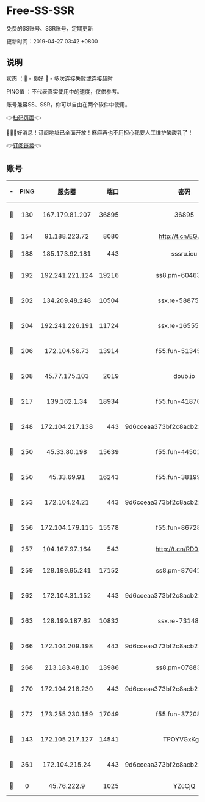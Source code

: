 # Free-SS-SSR

免费的SS账号、SSR账号，定期更新

更新时间：2019-04-27 03:42 +0800

## 说明

状态     ：🙂 - 良好 🙁 - 多次连接失败或连接超时

PING值   ：不代表真实使用中的速度，仅供参考。

账号兼容SS、SSR，你可以自由在两个软件中使用。

👉[扫码页面](https://liesauer.github.io/Free-SS-SSR/)👈

🎉🎉🎉好消息！订阅地址已全面开放！麻麻再也不用担心我要人工维护酸酸乳了！

👉[订阅链接](https://www.liesauer.net/yogurt/subscribe?ACCESS_TOKEN=DAYxR3mMaZAsaqUb)👈

## 账号

|-|PING|服务器|端口|密码|加密方式|区域|
|:----:|:----:|:-----:|-----:|:----:|:----:|:----:|
|🙂|130|167.179.81.207|36895|36895|aes-256-cfb|JP|
|🙂|154|91.188.223.72|8080|http://t.cn/EGJIyrl|rc4-md5|RU|
|🙂|188|185.173.92.181|443|sssru.icu|rc4-md5|RU|
|🙂|192|192.241.221.124|19216|ss8.pm-60463173|aes-256-cfb|US|
|🙂|202|134.209.48.248|10504|ssx.re-58875699|aes-256-cfb|US|
|🙂|204|192.241.226.191|11724|ssx.re-16555681|aes-256-cfb|US|
|🙂|206|172.104.56.73|13914|f55.fun-51345667|aes-256-cfb|SG|
|🙂|208|45.77.175.103|2019|doub.io|aes-128-ctr|SG|
|🙂|217|139.162.1.34|18934|f55.fun-41876955|aes-256-cfb|SG|
|🙂|248|172.104.217.138|443|9d6cceaa373bf2c8acb22e60b6a58be6|aes-256-cfb|US|
|🙂|250|45.33.80.198|15639|f55.fun-44501835|aes-256-cfb|US|
|🙂|250|45.33.69.91|16243|f55.fun-38199341|aes-256-cfb|US|
|🙂|253|172.104.24.21|443|9d6cceaa373bf2c8acb22e60b6a58be6|aes-256-cfb|US|
|🙂|256|172.104.179.115|15578|f55.fun-86728448|aes-256-cfb|SG|
|🙂|257|104.167.97.164|543|http://t.cn/RD0D7sx|rc4-md5|CA|
|🙂|259|128.199.95.241|17152|ss8.pm-87641460|aes-256-cfb|SG|
|🙂|262|172.104.31.152|443|9d6cceaa373bf2c8acb22e60b6a58be6|aes-256-cfb|US|
|🙂|263|128.199.187.62|10832|ssx.re-73148859|aes-256-cfb|SG|
|🙂|266|172.104.209.198|443|9d6cceaa373bf2c8acb22e60b6a58be6|aes-256-cfb|US|
|🙂|268|213.183.48.10|13986|ss8.pm-07883596|rc4-md5|RU|
|🙂|270|172.104.218.230|443|9d6cceaa373bf2c8acb22e60b6a58be6|aes-256-cfb|US|
|🙂|272|173.255.230.159|17049|f55.fun-37208047|aes-256-cfb|US|
|🙂|143|172.105.217.127|14541|TPOYVGxKglpi|aes-256-cfb|JP|
|🙂|361|172.104.215.24|443|9d6cceaa373bf2c8acb22e60b6a58be6|aes-256-cfb|US|
|🙁|0|45.76.222.9|1025|YZcCjQ|rc4-md5|JP|
